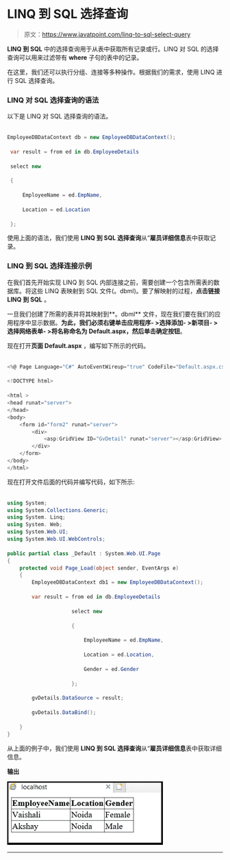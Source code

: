 # LINQ 到 SQL 选择查询

> 原文：<https://www.javatpoint.com/linq-to-sql-select-query>

**LINQ 到 SQL** 中的选择查询用于从表中获取所有记录或行。LINQ 对 SQL 的选择查询可以用来过滤带有 **where** 子句的表中的记录。

在这里，我们还可以执行分组、连接等多种操作。根据我们的需求，使用 LINQ 进行 SQL 选择查询。

### LINQ 对 SQL 选择查询的语法

以下是 LINQ 对 SQL 选择查询的语法。

```cs

EmployeeDBDataContext db = new EmployeeDBDataContext();

 var result = from ed in db.EmployeeDetails

 select new

 {

     EmployeeName = ed.EmpName,

     Location = ed.Location

 };

```

使用上面的语法，我们使用 **LINQ 到 SQL 选择查询**从“**雇员详细信息**表中获取记录。

### LINQ 到 SQL 选择连接示例

在我们首先开始实现 LINQ 到 SQL 内部连接之前，需要创建一个包含所需表的数据库。将这些 LINQ 表映射到 SQL 文件(。dbml)。要了解映射的过程，**点击链接 LINQ 到 SQL** 。

一旦我们创建了所需的表并将其映射到**。dbml** 文件，现在我们要在我们的应用程序中显示数据。**为此，我们必须右键单击应用程序- >选择添加- >新项目- >选择网络表单- >将名称命名为 Default.aspx，然后单击确定按钮**。

现在打开**页面 Default.aspx** ，编写如下所示的代码。

```cs

<%@ Page Language="C#" AutoEventWireup="true" CodeFile="Default.aspx.cs" Inherits="_Default" %>

<!DOCTYPE html>

<html >
<head runat="server">
</head>
<body>
    <form id="form2" runat="server">
        <div>
            <asp:GridView ID="GvDetail" runat="server"></asp:GridView>
        </div>
    </form>
</body>
</html>

```

现在打开文件后面的代码并编写代码，如下所示:

```cs

using System;
using System.Collections.Generic;
using System. Linq;
using System. Web;
using System.Web.UI;
using System.Web.UI.WebControls;

public partial class _Default : System.Web.UI.Page
{
    protected void Page_Load(object sender, EventArgs e)
    {
        EmployeeDBDataContext db1 = new EmployeeDBDataContext();

        var result = from ed in db.EmployeeDetails

                     select new

                     {

                         EmployeeName = ed.EmpName,

                         Location = ed.Location,

                         Gender = ed.Gender

                     };

        gvDetails.DataSource = result;

        gvDetails.DataBind();

    }
}

```

从上面的例子中，我们使用 **LINQ 到 SQL 选择查询**从“**雇员详细信息**表中获取详细信息。

**输出**

![LINQ To SQL Select Query](img/2ae6d091ca3b2f9491b54c8f3ededeef.png)

* * *